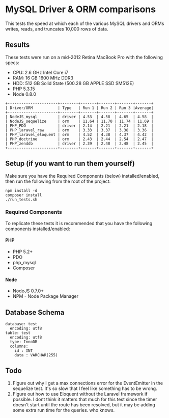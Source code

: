 # MySQL Driver & ORM comparisons

This tests the speed at which each of the various MySQL drivers and ORMs writes, reads, and
truncates 10,000 rows of data.


## Results

These tests were run on a mid-2012 Retina MacBook Pro with the following specs:

* CPU: 2.6 GHz Intel Core i7
* RAM: 16 GB 1600 MHz DDR3
* HDD: 512 GB Solid State (500.28 GB APPLE SSD SM512E)
* PHP 5.3.15
* Node 0.8.0

```
+----------------------+--------+-------+-------+-------+-------+
| Driver/ORM           | Type   | Run 1 | Run 2 | Run 3 |Average|
+----------------------+--------+-------+-------+-------+-------+
| NodeJS_mysql         | driver | 4.53  | 4.58  | 4.65  | 4.58  |
| NodeJS_sequelize     | orm    | 11.64 | 11.70 | 11.74 | 11.69 |
| PHP_PDO              | driver | 2.14  | 2.21  | 2.21  | 2.18  |
| PHP_laravel_raw      | orm    | 3.33  | 3.37  | 3.38  | 3.36  |
| PHP_laravel_eloquent | orm    | 4.52  | 4.38  | 4.37  | 4.42  |
| PHP_doctrine         | orm    | 2.43  | 2.44  | 2.54  | 2.47  |
| PHP_zenddb           | driver | 2.39  | 2.48  | 2.48  | 2.45  |
+----------------------+--------+-------+-------+-------+-------+
```


## Setup (if you want to run them yourself)
Make sure you have the Required Components (below) installed/enabled, then run the following from
the root of the project:
```
npm install -d
composer install
./run_tests.sh
```

### Required Components
To replicate these tests it is recommended that you have the following components installed/enabled:

#### PHP

* PHP 5.2+
* PDO
* php_mysql
* Composer

#### Node

* NodeJS 0.7.0+
* NPM - Node Package Manager


## Database Schema

```
database: test
  encoding: utf8
table: test
  encoding: utf8
  type: InnoDB
  columns:
    id : INT
    data : VARCHAR(255)
```


## Todo

1. Figure out why I get a max connections error for the EventEmitter in the sequelize test. It's so
   slow that I feel like something has to be wrong.
2. Figure out how to use Eloquent without the Laravel framework if possible. I dont think it matters
   that much for this test since the timer doesn't start until the route has been resolved, but it
   may be adding some extra run time for the queries. who knows.